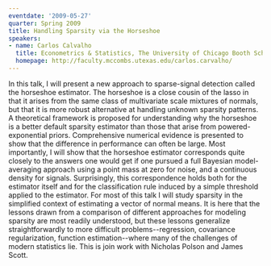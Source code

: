 ```yaml
---
eventdate: '2009-05-27'
quarter: Spring 2009
title: Handling Sparsity via the Horseshoe
speakers:
- name: Carlos Calvalho
  title: Econometrics & Statistics, The University of Chicago Booth School of Business
  homepage: http://faculty.mccombs.utexas.edu/carlos.carvalho/
---
```

In this talk, I will present a new approach to sparse-signal detection called the horseshoe estimator. The horseshoe is a close cousin of the lasso in that it arises from the same class of multivariate scale mixtures of normals, but that it is more robust alternative at handling unknown sparsity patterns. A theoretical framework is proposed for understanding why the horseshoe is a better default sparsity estimator than those that arise from powered-exponential priors. Comprehensive numerical evidence is presented to show that the difference in performance can often be large. Most importantly, I will show that the horseshoe estimator corresponds quite closely to the answers one would get if one pursued a full Bayesian model-averaging approach using a point mass at zero for noise, and a continuous density for signals. Surprisingly, this correspondence holds both for the estimator itself and for the classification rule induced by a simple threshold applied to the estimator. For most of this talk I will study sparsity in the simplified context of estimating a vector of normal means. It is here that the lessons drawn from a comparison of different approaches for modeling sparsity are most readily understood, but these lessons generalize straightforwardly to more difficult problems--regression, covariance regularization, function estimation--where many of the challenges of modern statistics lie. This is join work with Nicholas Polson and James Scott.